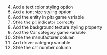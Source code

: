 4. Add a text color styling option
5. Add a font size styling option
6. Add the entity in pits game variable
7. Style the pit indicator correctly
8. Add the background texture styling property
9. Add the Car category game variable
10. Style the manufacturer column
11. Add driver category variable
12. Style the car number column